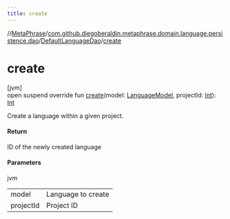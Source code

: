 ```yaml
---
title: create
---
```

//[MetaPhrase](../../../index.html)/[com.github.diegoberaldin.metaphrase.domain.language.persistence.dao](../index.html)/[DefaultLanguageDao](index.html)/[create](create.html)



# create



[jvm]\
open suspend override fun [create](create.html)(model: [LanguageModel](../../com.github.diegoberaldin.metaphrase.domain.language.data/-language-model/index.html), projectId: [Int](https://kotlinlang.org/api/latest/jvm/stdlib/kotlin/-int/index.html)): [Int](https://kotlinlang.org/api/latest/jvm/stdlib/kotlin/-int/index.html)



Create a language within a given project.



#### Return



ID of the newly created language



#### Parameters


jvm

| | |
|---|---|
| model | Language to create |
| projectId | Project ID |




